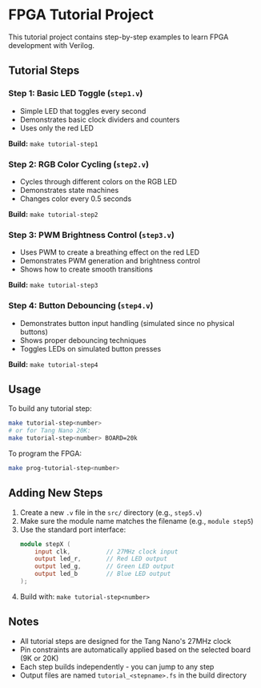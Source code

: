 # FPGA Tutorial Project

This tutorial project contains step-by-step examples to learn FPGA development with Verilog.

## Tutorial Steps

### Step 1: Basic LED Toggle (`step1.v`)
- Simple LED that toggles every second
- Demonstrates basic clock dividers and counters
- Uses only the red LED

**Build:** `make tutorial-step1`

### Step 2: RGB Color Cycling (`step2.v`)
- Cycles through different colors on the RGB LED
- Demonstrates state machines
- Changes color every 0.5 seconds

**Build:** `make tutorial-step2`

### Step 3: PWM Brightness Control (`step3.v`)
- Uses PWM to create a breathing effect on the red LED
- Demonstrates PWM generation and brightness control
- Shows how to create smooth transitions

**Build:** `make tutorial-step3`

### Step 4: Button Debouncing (`step4.v`)
- Demonstrates button input handling (simulated since no physical buttons)
- Shows proper debouncing techniques
- Toggles LEDs on simulated button presses

**Build:** `make tutorial-step4`

## Usage

To build any tutorial step:
```bash
make tutorial-step<number>
# or for Tang Nano 20K:
make tutorial-step<number> BOARD=20k
```

To program the FPGA:
```bash
make prog-tutorial-step<number>
```

## Adding New Steps

1. Create a new `.v` file in the `src/` directory (e.g., `step5.v`)
2. Make sure the module name matches the filename (e.g., `module step5`)
3. Use the standard port interface:
   ```verilog
   module stepX (
       input clk,          // 27MHz clock input
       output led_r,       // Red LED output
       output led_g,       // Green LED output  
       output led_b        // Blue LED output
   );
   ```
4. Build with: `make tutorial-step<number>`

## Notes

- All tutorial steps are designed for the Tang Nano's 27MHz clock
- Pin constraints are automatically applied based on the selected board (9K or 20K)
- Each step builds independently - you can jump to any step
- Output files are named `tutorial_<stepname>.fs` in the build directory
